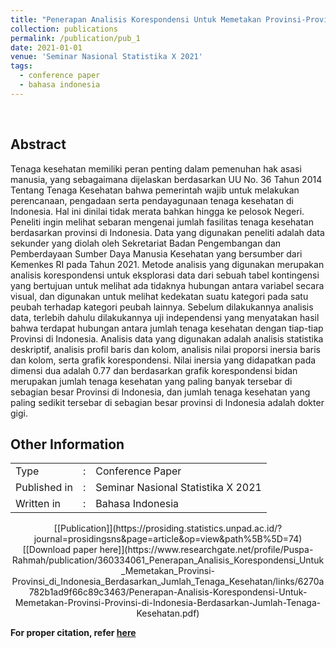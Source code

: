 ```yaml
---
title: "Penerapan Analisis Korespondensi Untuk Memetakan Provinsi-Provinsi di Indonesia Berdasarkan Jumlah Tenaga Kesehatan"
collection: publications
permalink: /publication/pub_1
date: 2021-01-01
venue: 'Seminar Nasional Statistika X 2021'
tags:
  - conference paper
  - bahasa indonesia
---
```

<br>

## Abstract
Tenaga kesehatan memiliki peran penting dalam pemenuhan hak asasi manusia, yang sebagaimana dijelaskan berdasarkan UU No. 36 Tahun 2014 Tentang Tenaga Kesehatan bahwa pemerintah wajib untuk melakukan perencanaan, pengadaan serta pendayagunaan tenaga kesehatan di Indonesia. Hal ini dinilai tidak merata bahkan hingga ke pelosok Negeri. Peneliti ingin melihat sebaran mengenai jumlah fasilitas tenaga kesehatan berdasarkan provinsi di Indonesia. Data yang digunakan peneliti adalah data sekunder yang diolah oleh Sekretariat Badan Pengembangan dan Pemberdayaan Sumber Daya Manusia Kesehatan yang bersumber dari Kemenkes RI pada Tahun 2021. Metode analisis yang digunakan merupakan analisis korespondensi untuk eksplorasi data dari sebuah tabel kontingensi yang bertujuan untuk melihat ada tidaknya hubungan antara variabel secara visual, dan digunakan untuk melihat kedekatan suatu kategori pada satu peubah terhadap kategori peubah lainnya. Sebelum dilakukannya analisis data, terlebih dahulu dilakukannya uji independensi yang menyatakan hasil bahwa terdapat hubungan antara jumlah tenaga kesehatan dengan tiap-tiap Provinsi di Indonesia. Analisis data yang digunakan adalah analisis statistika deskriptif, analisis profil baris dan kolom, analisis nilai proporsi inersia baris dan kolom, serta grafik korespondensi. Nilai inersia yang didapatkan pada dimensi dua adalah 0.77 dan berdasarkan grafik korespondensi bidan merupakan jumlah tenaga kesehatan yang paling banyak tersebar di sebagian besar Provinsi di Indonesia, dan jumlah tenaga kesehatan yang paling sedikit tersebar di sebagian besar provinsi di Indonesia adalah dokter gigi.
<br>

## Other Information
<table>
  <tr>
    <td>Type</td>
    <td>:</td>
    <td>Conference Paper</td>
  </tr>
  <tr>
    <td>Published in</td>
    <td>:</td>
    <td>Seminar Nasional Statistika X 2021</td>
  </tr>
  <tr>
    <td>Written in</td>
    <td>:</td>
    <td>Bahasa Indonesia</td>
  </tr>
</table>
<p align="center">
  [[Publication]](https://prosiding.statistics.unpad.ac.id/?journal=prosidingsns&page=article&op=view&path%5B%5D=74)
  [[Download paper here]](https://www.researchgate.net/profile/Puspa-Rahmah/publication/360334061_Penerapan_Analisis_Korespondensi_Untuk_Memetakan_Provinsi-Provinsi_di_Indonesia_Berdasarkan_Jumlah_Tenaga_Kesehatan/links/6270a782b1ad9f66c89c3463/Penerapan-Analisis-Korespondensi-Untuk-Memetakan-Provinsi-Provinsi-di-Indonesia-Berdasarkan-Jumlah-Tenaga-Kesehatan.pdf)
</p>


**For proper citation, refer [here](https://scholar.google.com/scholar?hl=en&as_sdt=0%2C5&q=Penerapan+Analisis+Korespondensi+Untuk+Memetakan+Provinsi-Provinsi+di+Indonesia+Berdasarkan+Jumlah+Tenaga+Kesehatan&btnG=#d=gs_cit&t=1692516230052&u=%2Fscholar%3Fq%3Dinfo%3AOXtdUsBp2PAJ%3Ascholar.google.com%2F%26output%3Dcite%26scirp%3D0%26hl%3Did)**